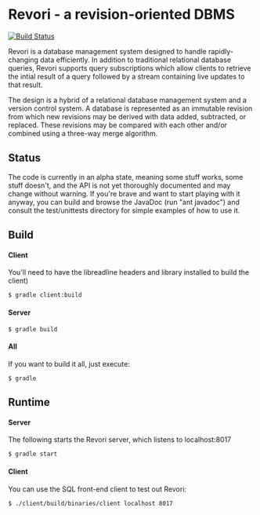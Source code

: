 Revori - a revision-oriented DBMS
=================================

[![Build Status](https://travis-ci.org/ReadyTalk/revori.png?branch=master)](https://travis-ci.org/ReadyTalk/revori)

Revori is a database management system designed to handle
rapidly-changing data efficiently.  In addition to traditional
relational database queries, Revori supports query subscriptions
which allow clients to retrieve the intial result of a query followed
by a stream containing live updates to that result.

The design is a hybrid of a relational database management system and
a version control system.  A database is represented as an immutable
revision from which new revisions may be derived with data added,
subtracted, or replaced.  These revisions may be compared with each
other and/or combined using a three-way merge algorithm.

Status
------

The code is currently in an alpha state, meaning some stuff works,
some stuff doesn't, and the API is not yet thoroughly documented and
may change without warning.  If you're brave and want to start playing
with it anyway, you can build and browse the JavaDoc (run "ant
javadoc") and consult the test/unittests directory for simple examples
of how to use it.

Build
-----

#### Client

You'll need to have the libreadline headers and library installed to 
build the client)

	$ gradle client:build

#### Server

	$ gradle build


#### All

If you want to build it all, just execute:

	$ gradle


Runtime
-------

#### Server

The following starts the Revori server, which listens to localhost:8017

	$ gradle start

#### Client

You can use the SQL front-end client to test out Revori:


	$ ./client/build/binaries/client localhost 8017
